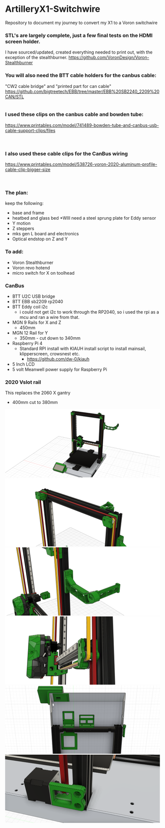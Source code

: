 # ArtilleryX1-Switchwire

Repository to document my journey to convert my X1 to a Voron switchwire

### STL's are largely complete, just a few final tests on the HDMI screen holder. 
I have sourced/updated, created everything needed to print out, with the exception of the stealthburner.
https://github.com/VoronDesign/Voron-Stealthburner

### You will also need the BTT cable holders for the canbus cable: 
"CW2 cable bridge" and "printed part for can cable" <br>
https://github.com/bigtreetech/EBB/tree/master/EBB%20SB2240_2209%20CAN/STL 
<br>
<br>
### I used these clips on the canbus cable and bowden tube:
https://www.printables.com/model/741489-bowden-tube-and-canbus-usb-cable-support-clips/files
<br>
<br>
<br>
### I also used these cable clips for the CanBus wiring 
https://www.printables.com/model/538726-voron-2020-aluminum-profile-cable-clip-bigger-size
<br>
<BR>
<br>
### The plan:
keep the following:
  - base and frame
  - heatbed and glass bed *WIll need a steel sprung plate for Eddy sensor
  - Y motion
  - Z steppers
  - mks gen L board and electronics
  - Optical endstop on Z and Y

### To add:
- Voron Stealthburner
- Voron revo hotend
- micro switch for X on toolhead
  
### CanBus
  - BTT U2C USB bridge
  - BTT EBB sb2209 rp2040
  - BTT Eddy coil i2c
    - i could not get i2c to work through the RP2040, so i used the rpi as a mcu and ran a wire from that.   
  - MGN 9 Rails for X and Z
    - 450mm
  - MGN 12 Rail for Y
    - 350mm - cut down to 340mm 
  - Raspberry Pi 4
      - Standard RPI install with KIAUH install script to install mainsail, klipperscreen, crowsnest etc.
        - https://github.com/dw-0/kiauh
  - 5 Inch LCD
  - 5 volt Meanwell power supply for Raspberry Pi

### 2020 Vslot rail  
  This replaces the 2060 X gantry
  - 400mm cut to 380mm 

![Switchwire](images/image1.png)
![Switchwire](images/image2.png)
![Switchwire](images/image3.png)
![Switchwire](images/image4.png)
![Switchwire](images/image5.png)
![Switchwire](images/image6.png)
 
  
     
